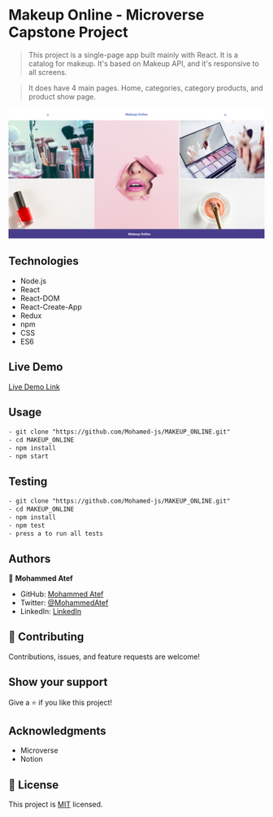 # Makeup Online - Microverse Capstone Project

> This project is a single-page app built mainly with React. It is a catalog for makeup. It's based on Makeup API, and it's responsive to all screens.

> It does have 4 main pages. Home, categories, category products, and product show page.

![screenshot](./screenshot.png)

## Technologies

- Node.js
- React
- React-DOM
- React-Create-App
- Redux
- npm
- CSS
- ES6

## Live Demo

[Live Demo Link](https://mohamed-js.github.io/makeup-online/#/)

## Usage

```
- git clone "https://github.com/Mohamed-js/MAKEUP_ONLINE.git"
- cd MAKEUP_ONLINE
- npm install
- npm start
```

## Testing

```
- git clone "https://github.com/Mohamed-js/MAKEUP_ONLINE.git"
- cd MAKEUP_ONLINE
- npm install
- npm test
- press a to run all tests
```

## Authors

👤 **Mohammed Atef**

- GitHub: [Mohammed Atef](https://github.com/Mohamed-js)
- Twitter: [@MohammedAtef](https://twitter.com/Demovejetta)
- LinkedIn: [LinkedIn](https://www.linkedin.com/in/mohamed-js/)

## 🤝 Contributing

Contributions, issues, and feature requests are welcome!

## Show your support

Give a ⭐️ if you like this project!

## Acknowledgments

- Microverse
- Notion

## 📝 License

This project is [MIT](https://github.com/Mohamed-js/Capstone-Project-1/blob/dev-area/LICENSE.md) licensed.
